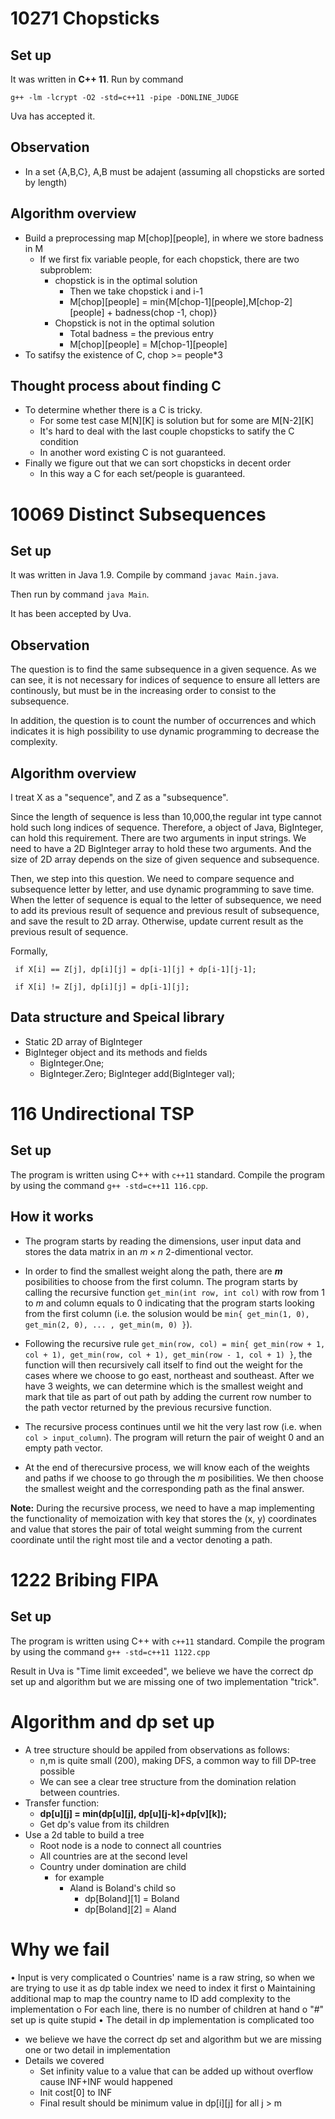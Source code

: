 # 10271 Chopsticks

## Set up

It was written in **C++ 11**. Run by command

``g++ -lm -lcrypt -O2 -std=c++11 -pipe -DONLINE_JUDGE``

Uva has accepted it.

## Observation

* In a set {A,B,C}, A,B must be adajent (assuming all chopsticks are sorted by length)

## Algorithm overview



* Build a preprocessing map M\[chop][people], in where we store badness in M
  * If we first fix variable people, for each chopstick, there are two subproblem:
    * chopstick is in the optimal solution
      * Then we take chopstick i and i-1
      * M\[chop][people] = min{M\[chop-1][people],M\[chop-2][people] + badness(chop -1, chop)}
    * Chopstick is not in the optimal solution
      * Total badness = the previous entry
      * M\[chop][people] = M\[chop-1][people]
* To satifsy the existence of C, chop >= people*3

## Thought process about finding C

* To determine whether there is a C is tricky.
  * For some test case M\[N][K] is solution but for some are M\[N-2][K]
  * It's hard to deal with the last couple chopsticks to satify the C condition
  * In another word existing C is not guaranteed.
* Finally we figure out that we can sort chopsticks in decent order
  * In this way a C for each set/people is guaranteed.




# 10069 Distinct Subsequences

## Set up

It was written in Java 1.9. Compile by command
``javac Main.java``.

Then run by command ``java Main``.

It has been accepted by Uva.

## Observation

The question is to find the same subsequence in a given sequence. As we can see, it is not necessary for
indices of sequence to ensure all letters are continously, but must be in the increasing order to
consist to the subsequence.


In addition, the question is to count the number of occurrences and which indicates it is high possibility to
use dynamic programming to decrease the complexity.

## Algorithm overview

I treat X as a "sequence", and Z as a "subsequence".

Since the length of sequence is less than 10,000,the regular int type cannot hold such long indices of
sequence. Therefore, a object of Java, BigInteger, can hold this requirement. There are two arguments in input strings. We need to have a 2D BigInteger array to hold these two arguments. And the size of 2D array depends on the size of given sequence and subsequence.

Then, we step into this question. We need to compare sequence and subsequence letter by letter, and use dynamic programming to save time. When the letter of sequence is equal to the letter of subsequence, we need to add its previous result of sequence and previous result of subsequence, and save the result to 2D array. Otherwise, update current result as the previous result of sequence.

Formally,

`` if X[i] == Z[j], dp[i][j] = dp[i-1][j] + dp[i-1][j-1];``

`` if X[i] != Z[j], dp[i][j] = dp[i-1][j];``


## Data structure and Speical library

* Static 2D array of BigInteger
* BigInteger object and its methods and fields
  * BigInteger.One;
  * BigInteger.Zero;
  	 BigInteger	add(BigInteger val);




# 116 Undirectional TSP

## Set up

The program is written using C++ with `c++11` standard. Compile the program by using the command `g++ -std=c++11 116.cpp`.

## How it works

* The program starts by reading the dimensions, user input data and stores the data matrix in an $m \times n$ 2-dimentional vector. 

* In order to find the smallest weight along the path, there are _**m**_ posibilities to choose from the first column. The program starts by calling the recursive function `get_min(int row, int col)` with row from 1 to _m_ and column equals to 0 indicating that the program starts looking from the first column (i.e. the solusion would be `min{ get_min(1, 0), get_min(2, 0), ... , get_min(m, 0) }`).

* Following the recursive rule `get_min(row, col) = min{ get_min(row + 1, col + 1), get_min(row, col + 1), get_min(row - 1, col + 1) }`, the function will then recursively call itself to find out the weight for the cases where we choose to go east, northeast and southeast. After we have 3 weights, we can determine which is the smallest weight and mark that tile as part of out path by adding the current row number to the path vector returned by the previous recursive function. 

* The recursive process continues until we hit the very last row (i.e. when `col > input_column`). The program will return the pair of weight 0 and an empty path vector. 

* At the end of therecursive process, we will know each of the weights and paths if we choose to go through the _m_ posibilities. We then choose the smallest weight and the corresponding path as the final answer.

**Note:** During the recursive process, we need to have a map implementing the functionality of memoization with key that stores the (x, y) coordinates and value that stores the pair of total weight summing from the current coordinate until the right most tile and a vector denoting a path.



# 1222 Bribing FIPA

## Set up

The program is written using C++ with `c++11` standard. Compile the program by using the command `g++ -std=c++11 1122.cpp`

Result in Uva is "Time limit exceeded", we believe we have the correct dp set up and algorithm but we are missing one of two implementation "trick".

# Algorithm and dp set up

* A tree structure should be appiled from observations as follows:
  * n,m is quite small (200), making DFS, a common way to fill DP-tree possible
  * We can see a clear tree structure from the domination relation between countries.
* Transfer function:
  - **dp\[u][j] = min(dp\[u][j], dp\[u][j-k]+dp\[v][k]);**
  - Get dp's value from its children
* Use a 2d table to build a tree
  * Root node is a node to connect all countries
  * All countries are at the second level
  * Country under domination are child
    * for example
      * Aland is Boland's child so 
        * dp\[Boland][1] = Boland
        * dp\[Boland][2] = Aland

# Why we fail

•	Input is very complicated
o	Countries' name is a raw string, so when we are trying to use it as dp table index we need to index it first
o	Maintaining additional map to map the country name to ID add complexity to the implementation
o	For each line, there is no number of children at hand
o	"#" set up is quite stupid
•	The detail in dp implementation is complicated too

  * we believe we have the correct dp set and algorithm but we are missing one or two detail in implementation
  * Details we covered
    * Set infinity value to a value that can be added up without overflow cause INF+INF would happened
    * Init cost[0] to INF
    * Final result should be minimum value in dp\[i][j] for all j > m

